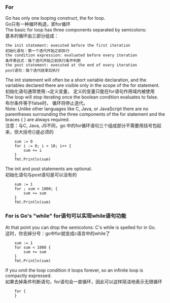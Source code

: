 ### For
Go has only one looping construct, the for loop.  
Go只有一种循环构造，即for循环  
The basic for loop has three components separated by semicolons:  
基本的循环由三部分组成：  
```
the init statement: executed before the first iteration
初始化语句：第一个迭代开始之前执行
the condition expression: evaluated before every iteration
条件表达式：每个迭代开始之前执行条件判断
the post statement: executed at the end of every iteration
post语句：每个迭代结束后执行
```
The init statement will often be a short variable declaration, and the variables declared there are visible only in the scope of the for statement.   
初始化语句通常使用`:=`定义变量， 定义的变量只能在for语句作用域内被使用  
The loop will stop iterating once the boolean condition evaluates to false.  
布尔条件等于false时， 循环将停止迭代。  
Note: Unlike other languages like C, Java, or JavaScript there are no parentheses surrounding the three components of the for statement and the braces { } are always required.  
注意：与C, Java, JS不同，go 中的for循环语句三个组成部分不需要用括号包起来，但大括号{}是必须的
```golang
	sum := 0
	for i := 0; i < 10; i++ {
		sum += i
	}
	fmt.Println(sum)
```
The init and post statements are optional.  
初始化语句与post语句是可以没有的
```golang
	sum := 1
	for ; sum < 1000; {
		sum += sum
	}
	fmt.Println(sum)
```

### For is Go's "while" for语句可以实现while语句功能
At that point you can drop the semicolons: C's while is spelled for in Go.  
这时，你去掉分号：go中for就变成c语言中的while了
```golang
	sum := 1
	for sum < 1000 {
		sum += sum
	}
	fmt.Println(sum)
```
If you omit the loop condition it loops forever, so an infinite loop is compactly expressed.  
如果去掉条件判断语句，for语句会一直循环，因此可以这样简洁地表示无限循环
```golang
	for {
	}
```








